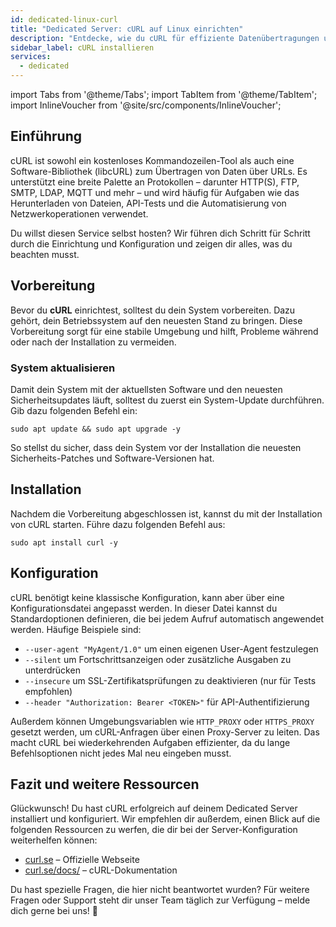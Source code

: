 ```yaml
---
id: dedicated-linux-curl
title: "Dedicated Server: cURL auf Linux einrichten"
description: "Entdecke, wie du cURL für effiziente Datenübertragungen und API-Tests einrichtest und optimierst → Jetzt mehr erfahren"
sidebar_label: cURL installieren
services:
  - dedicated
---
```


import Tabs from '@theme/Tabs';
import TabItem from '@theme/TabItem';
import InlineVoucher from '@site/src/components/InlineVoucher';

## Einführung

cURL ist sowohl ein kostenloses Kommandozeilen-Tool als auch eine Software-Bibliothek (libcURL) zum Übertragen von Daten über URLs. Es unterstützt eine breite Palette an Protokollen – darunter HTTP(S), FTP, SMTP, LDAP, MQTT und mehr – und wird häufig für Aufgaben wie das Herunterladen von Dateien, API-Tests und die Automatisierung von Netzwerkoperationen verwendet.

Du willst diesen Service selbst hosten? Wir führen dich Schritt für Schritt durch die Einrichtung und Konfiguration und zeigen dir alles, was du beachten musst.

<InlineVoucher />

## Vorbereitung

Bevor du **cURL** einrichtest, solltest du dein System vorbereiten. Dazu gehört, dein Betriebssystem auf den neuesten Stand zu bringen. Diese Vorbereitung sorgt für eine stabile Umgebung und hilft, Probleme während oder nach der Installation zu vermeiden.

### System aktualisieren
Damit dein System mit der aktuellsten Software und den neuesten Sicherheitsupdates läuft, solltest du zuerst ein System-Update durchführen. Gib dazu folgenden Befehl ein:

```
sudo apt update && sudo apt upgrade -y
```
So stellst du sicher, dass dein System vor der Installation die neuesten Sicherheits-Patches und Software-Versionen hat.

## Installation

Nachdem die Vorbereitung abgeschlossen ist, kannst du mit der Installation von cURL starten. Führe dazu folgenden Befehl aus:

```console
sudo apt install curl -y
```

## Konfiguration

cURL benötigt keine klassische Konfiguration, kann aber über eine Konfigurationsdatei angepasst werden. In dieser Datei kannst du Standardoptionen definieren, die bei jedem Aufruf automatisch angewendet werden. Häufige Beispiele sind:

- `--user-agent "MyAgent/1.0"` um einen eigenen User-Agent festzulegen  
- `--silent` um Fortschrittsanzeigen oder zusätzliche Ausgaben zu unterdrücken  
- `--insecure` um SSL-Zertifikatsprüfungen zu deaktivieren (nur für Tests empfohlen)  
- `--header "Authorization: Bearer <TOKEN>"` für API-Authentifizierung  

Außerdem können Umgebungsvariablen wie `HTTP_PROXY` oder `HTTPS_PROXY` gesetzt werden, um cURL-Anfragen über einen Proxy-Server zu leiten. Das macht cURL bei wiederkehrenden Aufgaben effizienter, da du lange Befehlsoptionen nicht jedes Mal neu eingeben musst.

## Fazit und weitere Ressourcen

Glückwunsch! Du hast cURL erfolgreich auf deinem Dedicated Server installiert und konfiguriert. Wir empfehlen dir außerdem, einen Blick auf die folgenden Ressourcen zu werfen, die dir bei der Server-Konfiguration weiterhelfen können:

- [curl.se](https://curl.se/) – Offizielle Webseite  
- [curl.se/docs/](https://curl.se/docs/) – cURL-Dokumentation  

Du hast spezielle Fragen, die hier nicht beantwortet wurden? Für weitere Fragen oder Support steht dir unser Team täglich zur Verfügung – melde dich gerne bei uns! 🙂

<InlineVoucher />